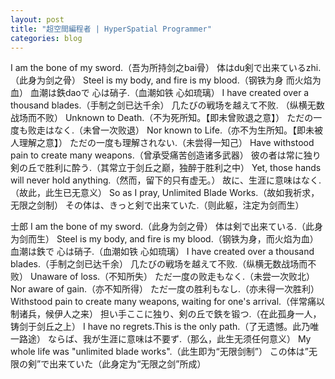 ```yaml
---
layout: post
title: "超空間編程者 | HyperSpatial Programmer"
categories: blog
---
```


I am the bone of my sword.（吾为所持剑之bai骨）
体はdu剣で出来ているzhi.（此身为剑之骨）
Steel is my body, and fire is my blood.（钢铁为身 而火焰为血）
血潮は鉄daoで 心は硝子.（血潮如铁 心如琉璃）
I have created over a thousand blades.（手制之剑已达千余）
几たびの戦场を越えて不败.
（纵横无数战场而不败）
Unknown to Death.（不为死所知。【即未曾败退之意】）
ただの一度も败走はなく.（未曾一次败退）
Nor known to Life.（亦不为生所知。【即未被人理解之意】）
ただの一度も理解されない.（未尝得一知己）
Have withstood pain to create many weapons.（曾承受痛苦创造诸多武器）
彼の者は常に独り 剣の丘で胜利に酔う.（其常立于剑丘之巅，独醉于胜利之中）
Yet, those hands will never hold anything.（然而，留下的只有虚无。）
故に、生涯に意味はなく.（故此，此生已无意义）
So as I pray, Unlimited Blade Works.（故如我祈求，无限之剑制）
その体は、きっと剣で出来ていた.（则此躯，注定为剑而生）

士郎
I am the bone of my sword.（此身为剑之骨）
体は剣で出来ている.（此身为剑而生）
Steel is my body, and fire is my blood.（钢铁为身，而火焰为血）
血潮は鉄で 心は硝子.（血潮如铁 心如琉璃）
I have created over a thousand blades.（手制之剑已达千余）
几たびの戦场を越えて不败.（纵横无数战场而不败）
Unaware of loss.（不知所失）
ただ一度の败走もなく.（未尝一次败北）
Nor aware of gain.（亦不知所得）
ただ一度の胜利もなし.（亦未得一次胜利）
Withstood pain to create many weapons, waiting for one's arrival.（伴常痛以制诸兵，候伊人之来）
担い手ここに独り、剣の丘で鉄を锻つ.（在此孤身一人，铸剑于剑丘之上）
I have no regrets.This is the only path.（了无遗憾。此乃唯一路途）
ならば、我が生涯に意味は不要ず.（那么，此生无须任何意义）
My whole life was "unlimited blade works".（此生即为“无限剑制”）
この体は”无限の剣”で出来ていた（此身定为“无限之剑”所成）